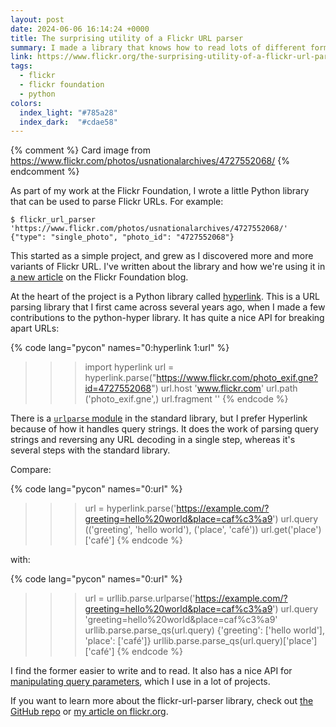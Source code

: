 ```yaml
---
layout: post
date: 2024-06-06 16:14:24 +0000
title: The surprising utility of a Flickr URL parser
summary: I made a library that knows how to read lots of different forms of Flickr.com URL, and I used `hyperlink` to do it.
link: https://www.flickr.org/the-surprising-utility-of-a-flickr-url-parser/
tags:
  - flickr
  - flickr foundation
  - python
colors:
  index_light: "#785a28"
  index_dark:  "#cdae58"
---
```

{% comment %}
  Card image from https://www.flickr.com/photos/usnationalarchives/4727552068/
{% endcomment %}

As part of my work at the Flickr Foundation, I wrote a little Python library that can be used to parse Flickr URLs.
For example:

```console
$ flickr_url_parser 'https://www.flickr.com/photos/usnationalarchives/4727552068/'
{"type": "single_photo", "photo_id": "4727552068"}
```

This started as a simple project, and grew as I discovered more and more variants of Flickr URL.
I've written about the library and how we're using it in [a new article](https://www.flickr.org/the-surprising-utility-of-a-flickr-url-parser/) on the Flickr Foundation blog.

At the heart of the project is a Python library called [hyperlink](https://hyperlink.readthedocs.io/en/latest/).
This is a URL parsing library that I first came across several years ago, when I made a few contributions to the python-hyper library.
It has quite a nice API for breaking apart URLs:

{% code lang="pycon" names="0:hyperlink 1:url" %}
>>> import hyperlink
>>> url = hyperlink.parse("https://www.flickr.com/photo_exif.gne?id=4727552068")
>>> url.host
'www.flickr.com'
>>> url.path
('photo_exif.gne',)
>>> url.fragment
''
{% endcode %}

There is a [`urlparse` module](https://docs.python.org/3/library/urllib.parse.html) in the standard library, but I prefer Hyperlink because of how it handles query strings.
It does the work of parsing query strings and reversing any URL decoding in a single step, whereas it's several steps with the standard library.

Compare:

{% code lang="pycon" names="0:url" %}
>>> url = hyperlink.parse('https://example.com/?greeting=hello%20world&place=caf%c3%a9')
>>> url.query
(('greeting', 'hello world'), ('place', 'café'))
>>> url.get('place')
['café']
{% endcode %}

with:

{% code lang="pycon" names="0:url" %}
>>> url = urllib.parse.urlparse('https://example.com/?greeting=hello%20world&place=caf%c3%a9')
>>> url.query
'greeting=hello%20world&place=caf%c3%a9'
>>> urllib.parse.parse_qs(url.query)
{'greeting': ['hello world'], 'place': ['café']}
>>> urllib.parse.parse_qs(url.query)['place']
['café']
{% endcode %}

I find the former easier to write and to read.
It also has a nice API for [manipulating query parameters](https://hyperlink.readthedocs.io/en/latest/api.html#query-parameters), which I use in a lot of projects.

If you want to learn more about the flickr-url-parser library, check out [the GitHub repo](https://github.com/flickr-foundation/flickr-url-parser) or [my article on flickr.org](https://www.flickr.org/the-surprising-utility-of-a-flickr-url-parser/).
